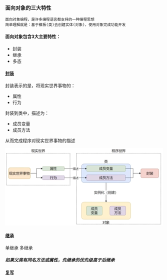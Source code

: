 ### 面向对象的三大特性
    面向对象编程，是许多编程语言都支持的一种编程思想
    简单理解就是：基于模板(类)去创建实体(对象)，使用对象完成功能开发

#### 面向对象包含3大主要特性：
* 封装
* 继承
* 多态

#### [封装](3_1封装.py)
封装表示的是，将现实世界事物的：
* 属性
* 行为 

封装到类中，描述为：

* 成员变量
* 成员方法

从而完成程序对现实世界事物的描述

![fz.png](fz.png)

#### [继承](3_2继承.py)
单继承
多继承

#### _如果父类有同名方法或属性，先继承的优先级高于后继承_

#### [复写](3_3复写_使用父类成员.py)



